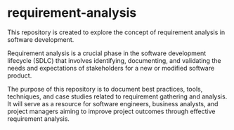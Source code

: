 # requirement-analysis

This repository is created to explore the concept of requirement analysis in software development. 

Requirement analysis is a crucial phase in the software development lifecycle (SDLC) that involves identifying, documenting, and validating the needs and expectations of stakeholders for a new or modified software product. 

The purpose of this repository is to document best practices, tools, techniques, and case studies related to requirement gathering and analysis. It will serve as a resource for software engineers, business analysts, and project managers aiming to improve project outcomes through effective requirement analysis.
